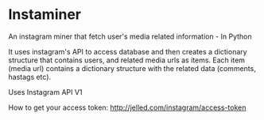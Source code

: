 # Instaminer
An instagram miner that fetch user's media related information - In Python

It uses instagram's API to access database and then creates a dictionary structure that contains users, and related media urls as items. Each item (media url) contains a dictionary structure with the related data (comments, hastags etc).

Uses Instagram API V1

How to get your access token: http://jelled.com/instagram/access-token

